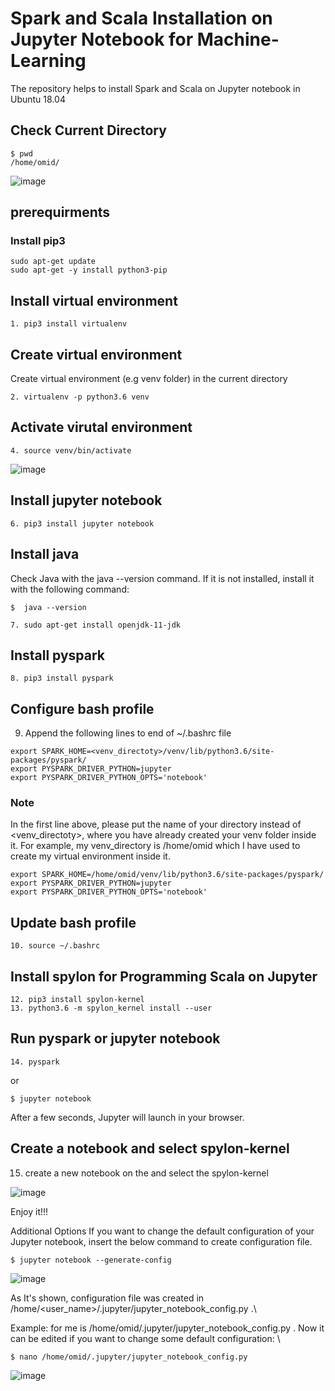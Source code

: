 # Spark and Scala Installation on Jupyter Notebook for Machine-Learning
The repository helps to install Spark and Scala on Jupyter notebook in Ubuntu 18.04

## Check Current Directory
```
$ pwd
/home/omid/
```
![image](https://user-images.githubusercontent.com/87664653/142626395-9be03569-5869-4db5-a6bf-33fcf83439c2.png)
## prerequirments  
### Install pip3
```
sudo apt-get update
sudo apt-get -y install python3-pip
```
## Install virtual environment
```
1. pip3 install virtualenv
```
## Create virtual environment 

Create virtual environment (e.g venv folder) in the current directory
```
2. virtualenv -p python3.6 venv
```
## Activate virutal environment
```
4. source venv/bin/activate
```
![image](https://user-images.githubusercontent.com/87664653/142626953-4565452b-434d-4f6c-8ecb-abf59f1d5ac3.png)

## Install jupyter notebook
```
6. pip3 install jupyter notebook
```
## Install java 
Check Java with the java --version command. If it is not installed, install it with the following command:
```
$  java --version
```
```
7. sudo apt-get install openjdk-11-jdk
```
## Install pyspark
```
8. pip3 install pyspark
```
## Configure bash profile
9. Append the following lines to end of ~/.bashrc file
```
export SPARK_HOME=<venv_directoty>/venv/lib/python3.6/site-packages/pyspark/
export PYSPARK_DRIVER_PYTHON=jupyter
export PYSPARK_DRIVER_PYTHON_OPTS='notebook'
```
### Note 
In the first line above, please put the name of your directory instead of <venv_directoty>, where you have already created your venv folder inside it. For example, my venv_directory is /home/omid which I have used to create my virtual environment inside it. 
```
export SPARK_HOME=/home/omid/venv/lib/python3.6/site-packages/pyspark/
export PYSPARK_DRIVER_PYTHON=jupyter
export PYSPARK_DRIVER_PYTHON_OPTS='notebook'
```
## Update bash profile
```
10. source ~/.bashrc
```
## Install spylon for Programming Scala on Jupyter 
```
12. pip3 install spylon-kernel
13. python3.6 -m spylon_kernel install --user
```
## Run pyspark or jupyter notebook
```
14. pyspark 

```
or 

```
$ jupyter notebook
```
After a few seconds, Jupyter will launch in your browser.
## Create a notebook and select spylon-kernel
15. create a new notebook on the and select the spylon-kernel

![image](https://user-images.githubusercontent.com/87664653/142623665-02eb4dc8-2847-4d9b-aad0-a2303020a4a5.png)

Enjoy it!!!

Additional Options
If you want to change the default configuration of your Jupyter notebook, insert the below command to create configuration file.
```
$ jupyter notebook --generate-config
```
![image](https://user-images.githubusercontent.com/87664653/142846219-567bc776-361d-4263-a242-b2f1d16bac87.png)

As It's shown, configuration file was created in /home/<user_name>/.jupyter/jupyter_notebook_config.py .\

Example: for me is /home/omid/.jupyter/jupyter_notebook_config.py . Now it can be edited if you want to change some default configuration: \
```
$ nano /home/omid/.jupyter/jupyter_notebook_config.py
```
![image](https://user-images.githubusercontent.com/87664653/142846608-961d6aef-32fa-4eee-98e2-a05f61166bff.png)



